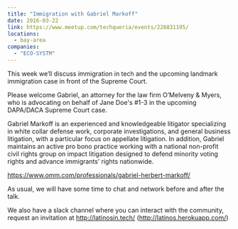 ```yaml
---
title: "Immigration with Gabriel Markoff"
date: 2016-03-22
link: https://www.meetup.com/techqueria/events/228831195/
locations:
  - bay-area
companies:
  - "ECO-SYSTM"
---
```


This week we’ll discuss immigration in tech and the upcoming landmark immigration case in front of the Supreme Court.

Please welcome Gabriel, an attorney for the law firm O’Melveny & Myers, who is advocating on behalf of Jane Doe's #1-3 in the upcoming DAPA/DACA Supreme Court case.

Gabriel Markoff is an experienced and knowledgeable litigator specializing in white collar defense work, corporate investigations, and general business litigation, with a particular focus on appellate litigation. In addition, Gabriel maintains an active pro bono practice working with a national non-profit civil rights group on impact litigation designed to defend minority voting rights and advance immigrants’ rights nationwide.

https://www.omm.com/professionals/gabriel-herbert-markoff/

As usual, we will have some time to chat and network before and after the talk.

We also have a slack channel where you can interact with the community, request an invitation at http://latinosin.tech/ (http://latinos.herokuapp.com/)

